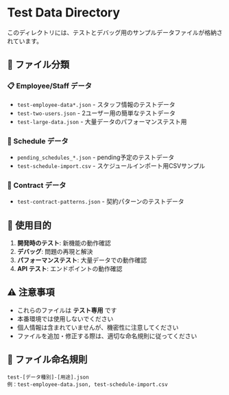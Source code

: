 # Test Data Directory

このディレクトリには、テストとデバッグ用のサンプルデータファイルが格納されています。

## 📁 ファイル分類

### 📋 Employee/Staff データ
- `test-employee-data*.json` - スタッフ情報のテストデータ
- `test-two-users.json` - 2ユーザー用の簡単なテストデータ
- `test-large-data.json` - 大量データのパフォーマンステスト用

### 📅 Schedule データ
- `pending_schedules_*.json` - pending予定のテストデータ
- `test-schedule-import.csv` - スケジュールインポート用CSVサンプル

### 🔧 Contract データ
- `test-contract-patterns.json` - 契約パターンのテストデータ

## 🎯 使用目的

1. **開発時のテスト**: 新機能の動作確認
2. **デバッグ**: 問題の再現と解決
3. **パフォーマンステスト**: 大量データでの動作確認
4. **API テスト**: エンドポイントの動作確認

## ⚠️ 注意事項

- これらのファイルは **テスト専用** です
- 本番環境では使用しないでください
- 個人情報は含まれていませんが、機密性に注意してください
- ファイルを追加・修正する際は、適切な命名規則に従ってください

## 📝 ファイル命名規則

```
test-[データ種別]-[用途].json
例：test-employee-data.json, test-schedule-import.csv
```